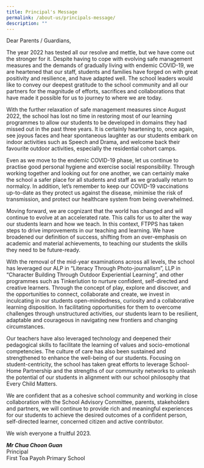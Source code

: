 ```yaml
---
title: Principal's Message
permalink: /about-us/principals-message/
description: ""
---
```

Dear Parents / Guardians,

The year 2022 has tested all our resolve and mettle, but we have come out the stronger for it. Despite having to cope with evolving safe management measures and the demands of gradually living with endemic COVID-19, we are heartened that our staff, students and families have forged on with great positivity and resilience, and have adapted well. The school leaders would like to convey our deepest gratitude to the school community and all our partners for the magnitude of efforts, sacrifices and collaborations that have made it possible for us to journey to where we are today.

With the further relaxation of safe management measures since August 2022, the school has lost no time in restoring most of our learning programmes to allow our students to be developed in domains they had missed out in the past three years. It is certainly heartening to, once again, see joyous faces and hear spontaneous laughter as our students embark on indoor activities such as Speech and Drama, and welcome back their favourite outdoor activities, especially the residential cohort camps.  

Even as we move to the endemic COVID-19 phase, let us continue to practise good personal hygiene and exercise social responsibility. Through working together and looking out for one another, we can certainly make the school a safer place for all students and staff as we gradually return to normalcy. In addition, let’s remember to keep our COVID-19 vaccinations up-to-date as they protect us against the disease, minimise the risk of transmission, and protect our healthcare system from being overwhelmed.

Moving forward, we are cognizant that the world has changed and will continue to evolve at an accelerated rate. This calls for us to alter the way our students learn and how we teach. In this context, FTPPS has taken steps to drive improvements in our teaching and learning.  We have broadened our definition of success, shifting from an over-emphasis on academic and material achievements, to teaching our students the skills they need to be future-ready.

With the removal of the mid-year examinations across all levels, the school has leveraged our ALP in “Literacy Through Photo-journalism”, LLP in “Character Building Through Outdoor Experiential Learning”, and other programmes such as Tinkerlution to nurture confident, self-directed and creative learners. Through the concept of play, explore and discover, and the opportunities to connect, collaborate and create, we invest in inculcating in our students open-mindedness, curiosity and a collaborative learning disposition. In facilitating opportunities for them to overcome challenges through unstructured activities, our students learn to be resilient, adaptable and courageous in navigating new frontiers and changing circumstances.

Our teachers have also leveraged technology and deepened their pedagogical skills to facilitate the learning of values and socio-emotional competencies.  The culture of care has also been sustained and strengthened to enhance the well-being of our students. Focusing on student-centricity, the school has taken great efforts to leverage School-Home Partnership and the strengths of our community networks to unleash the potential of our students in alignment with our school philosophy that Every Child Matters.

We are confident that as a cohesive school community and working in close collaboration with the School Advisory Committee, parents, stakeholders and partners, we will continue to provide rich and meaningful experiences for our students to achieve the desired outcomes of a confident person, self-directed learner, concerned citizen and active contributor. 

We wish everyone a fruitful 2023.

***Mr Chua Choon Guan*** <br>
Principal <br>
First Toa Payoh Primary School